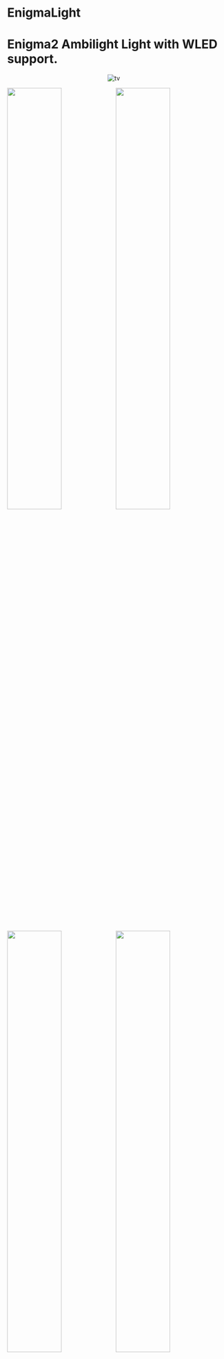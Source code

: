 # EnigmaLight
                                                  
<h1><strong>Enigma2 Ambilight Light with WLED support.</strong></h1>

&ensp;&thinsp;&ensp;&thinsp;&ensp;&thinsp;&ensp;&thinsp;&ensp;&thinsp;&ensp;&thinsp;&ensp;&thinsp;&ensp;&thinsp;&ensp;&thinsp;&ensp;&thinsp;&ensp;&thinsp;&ensp;&thinsp;&ensp;&thinsp;&ensp;&thinsp;&ensp;&thinsp;&ensp;&thinsp;&ensp;&thinsp;&ensp;&thinsp;&ensp;&thinsp;&ensp;&thinsp;&ensp;&thinsp;&ensp;&thinsp;&ensp;&thinsp;&ensp;&thinsp;   ![tv](https://user-images.githubusercontent.com/73450566/162425242-250a63f4-0758-44d6-9525-96bce0fb1642.png)

<img src="https://user-images.githubusercontent.com/73450566/162420216-71aa200d-5698-4a79-9da5-d7e9156308b3.jpg" width="50%" height="50%"><img src="https://user-images.githubusercontent.com/73450566/162420221-d255f376-a70d-42e8-a429-154dc5bb9fc9.jpg" width="50%" height="50%">
<img src="https://user-images.githubusercontent.com/73450566/162420224-1ead8495-f642-4d84-8146-6eb83711b6f6.jpg" width="50%" height="50%"><img src="https://user-images.githubusercontent.com/73450566/162421868-04e787a8-b0bd-422e-a7be-6f1647a46382.jpg" width="50%" height="50%">









